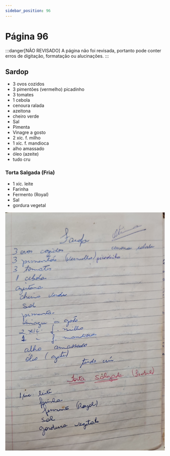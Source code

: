 ```yaml
---
sidebar_position: 96
---
```

# Página 96
:::danger[NÃO REVISADO]
A página não foi revisada, portanto pode conter erros de digitação, formatação ou alucinações.
:::
## Sardop

- 3 ovos cozidos
- 3 pimentões (vermelho) picadinho
- 3 tomates
- 1 cebola
- cenoura ralada
- azeitona
- cheiro verde
- Sal
- Pimenta
- Vinagre a gosto
- 2 xíc. f. milho
- 1 xíc. f. mandioca
- alho amassado
- óleo (azeite)
- tudo cru

### Torta Salgada (Fria)

- 1 xíc. leite
- Farinha
- Fermento (Royal)
- Sal
- gordura vegetal

![imagem base](./images/page_96.png)